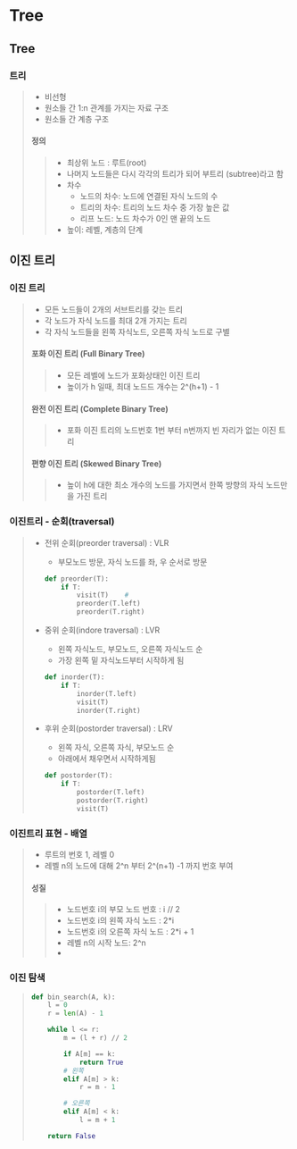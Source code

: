 # Tree

## Tree

### 트리

> - 비선형
> - 원소들 간 1:n 관계를 가지는 자료 구조
> - 원소들 간 계층 구조
>
> #### 정의
>
> > - 최상위 노드 : 루트(root)
> > - 나머지 노드들은 다시 각각의 트리가 되어 부트리 (subtree)라고 함
> > - 차수
> >   - 노드의 차수: 노드에 연결된 자식 노드의 수
> >   - 트리의 차수: 트리의 노드 차수 중 가장 높은 값
> >   - 리프 노드: 노드 차수가 0인 맨 끝의 노드
> > - 높이: 레벨, 계층의 단계







## 이진 트리

### 이진 트리

> - 모든 노드들이 2개의 서브트리를 갖는 트리
> - 각 노드가 자식 노드를 최대 2개 가지는 트리
> - 각 자식 노드들을 왼쪽 자식노드, 오른쪽 자식 노드로 구별
>
> #### 포화 이진 트리 (Full Binary Tree)
>
> > - 모든 레벨에 노드가 포화상태인 이진 트리
> > - 높이가 h 일때, 최대 노드드 개수는 2^(h+1) - 1
>
> #### 완전 이진 트리 (Complete Binary Tree)
>
> > - 포화 이진 트리의 노드번호 1번 부터 n번까지 빈 자리가 없는 이진 트리
>
> #### 편향 이진 트리 (Skewed Binary Tree)
>
> > - 높이 h에 대한 최소 개수의 노드를 가지면서 한쪽 방향의 자식 노드만을 가진 트리



### 이진트리 - 순회(traversal)

> - 전위 순회(preorder traversal) : VLR 
>
>   - 부모노드 방문, 자식 노드를 좌, 우 순서로 방문
>
>   ```python
>   def preorder(T):
>       if T:
>           visit(T)	#
>           preorder(T.left)
>           preorder(T.right)
>   ```
>
> - 중위 순회(indore traversal) : LVR
>
>   - 왼쪽 자식노드, 부모노드, 오른쪽 자식노드 순
>   - 가장 왼쪽 밑 자식노드부터 시작하게 됨
>
>   ```python
>   def inorder(T):
>       if T:
>           inorder(T.left)
>           visit(T)
>           inorder(T.right)
>   ```
>
> - 후위 순회(postorder traversal) : LRV
>
>   - 왼쪽 자식, 오른쪽 자식, 부모노드 순
>   - 아래에서 채우면서 시작하게됨
>
>   ```python
>   def postorder(T):
>       if T:
>           postorder(T.left)
>           postorder(T.right)
>           visit(T)
>   ```
>
>   



### 이진트리 표현 - 배열

> - 루트의 번호 1, 레벨 0
> - 레벨 n의 노드에 대해 2^n 부터 2^(n+1) -1 까지 번호 부여
>
> #### 성질
>
> > - 노드번호 i의 부모 노드 번호 : i // 2
> > - 노드번호 i의 왼쪽 자식 노드 : 2*i
> > - 노드번호 i의 오른쪽 자식 노드 : 2*i + 1
> > - 레벨 n의 시작 노드: 2^n
> > - 

### 이진 탐색

> ```python
> def bin_search(A, k):
>     l = 0
>     r = len(A) - 1
> 
>     while l <= r:
>         m = (l + r) // 2
> 
>         if A[m] == k:
>             return True
>         # 왼쪽
>         elif A[m] > k:
>             r = m - 1
> 
>         # 오른쪽
>         elif A[m] < k:
>             l = m + 1
> 
>     return False
> ```
>
> 